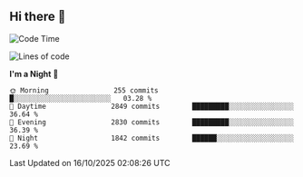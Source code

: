 ## Hi there 👋

<!--
**Wangmerlyn/Wangmerlyn** is a ✨ _special_ ✨ repository because its `README.md` (this file) appears on your GitHub profile.

Here are some ideas to get you started:

- 🔭 I’m currently working on ...
- 🌱 I’m currently learning ...
- 👯 I’m looking to collaborate on ...
- 🤔 I’m looking for help with ...
- 💬 Ask me about ...
- 📫 How to reach me: ...
- 😄 Pronouns: ...
- ⚡ Fun fact: ...
-->
<!--START_SECTION:waka-->
![Code Time](http://img.shields.io/badge/Code%20Time-578%20hrs%2027%20mins-blue)

![Lines of code](https://img.shields.io/badge/From%20Hello%20World%20I%27ve%20Written-43.2%20million%20lines%20of%20code-blue)

**I'm a Night 🦉** 

```text
🌞 Morning                255 commits         █░░░░░░░░░░░░░░░░░░░░░░░░   03.28 % 
🌆 Daytime                2849 commits        █████████░░░░░░░░░░░░░░░░   36.64 % 
🌃 Evening                2830 commits        █████████░░░░░░░░░░░░░░░░   36.39 % 
🌙 Night                  1842 commits        ██████░░░░░░░░░░░░░░░░░░░   23.69 % 
```



 Last Updated on 16/10/2025 02:08:26 UTC
<!--END_SECTION:waka-->
